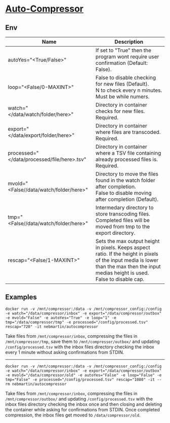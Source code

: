 # [Auto-Compressor](https://hub.docker.com/r/nebmartin/autocompressor)
## Env
Name | Description
--- | ---
autoYes="<True/False>" | If set to "True" then the program wont require user confirmation (Default: False).
loop="<False/0-MAXINT>" | False to disable checking for new files (Default).<br>N to check every n minutes. Must be while numers.
watch="</data/watch/folder/here>" | Directory in container checks for new files. Required.
export="</data/export/folder/here>" | Directory in container where files are transcoded. Required.
processed="</data/processed/file/here>.tsv" | Directory in container where a TSV file containing already processed files is. Required.
mvold="<False//data/watch/folder/here>" | Directory to move the files found in the watch folder after completion.<br>False to disable moving after completion (Default).
tmp="<False//data/watch/folder/here>" | Intermedary directory to store transcoding files. Completed files will be moved from tmp to the export directory.
rescap="<False/1-MAXINT>" | Sets the max output height in pixels. Keeps aspect ratio. If the height in pixels of the input media is lower than the max then the input medias height is used. False to disable cap.


## Examples
`docker run -v /mnt/compressor:/data -v /mnt/compressor_config:/config -e watch="/data/compressor/inbox" -e export="/data/compressor/outbox" -e mvold="False" -e autoYes="True" -e loop="1" -e tmp="/data/compressor/tmp" -e processed="/config/processed.tsv" rescap="720" -it nebmartin/autocompressor`

Take files from `/mnt/compressor/inbox`, compressing the files in `/mnt/compressor/tmp`, save them to `/mnt/compressor/outbox/` and updating `/config/processed.tsv` with the inbox files directory checking the inbox every 1 minute without asking confirmations from STDIN.

---
`docker run -v /mnt/compressor:/data -v /mnt/compressor_config:/config -e watch="/data/compressor/inbox" -e export="/data/compressor/outbox" -e mvold="/data/compressor/old" -e autoYes="False" -e loop="False" -e tmp="False" -e processed="/config/processed.tsv" rescap="1080" -it --rm nebmartin/autocompressor`

Take files from `/mnt/compressor/inbox`, compressing the files in `/mnt/compressor/outbox/` and updating `/config/processed.tsv` with the inbox files directory checking the inbox once and then closing and deleting the container while asking for confirmations from STDIN. Once completed compression, the inbox files get moved to `/data/compressor/old`.

